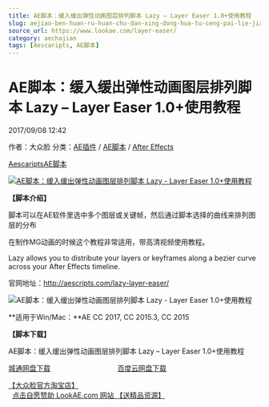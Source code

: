 ```yaml
---
title: AE脚本：缓入缓出弹性动画图层排列脚本 Lazy – Layer Easer 1.0+使用教程
slug: aejiao-ben-huan-ru-huan-chu-dan-xing-dong-hua-tu-ceng-pai-lie-jiao-ben-lazy-layer-easer-1-0-shi-yong-jiao-cheng
source_url: https://www.lookae.com/layer-easer/
category: aechajian
tags: [Aescaripts, AE脚本]
---
```

# AE脚本：缓入缓出弹性动画图层排列脚本 Lazy – Layer Easer 1.0+使用教程

2017/09/08 12:42

作者：大众脸
分类：[AE插件](https://www.lookae.com/after-effects/aechajian/) / [AE脚本](https://www.lookae.com/after-effects/aescripts/) / [After Effects](https://www.lookae.com/after-effects/)

[Aescaripts](https://www.lookae.com/tag/aescaripts/)[AE脚本](https://www.lookae.com/tag/ae%e8%84%9a%e6%9c%ac/)

[![AE脚本：缓入缓出弹性动画图层排列脚本 Lazy - Layer Easer 1.0+使用教程](https://www.lookae.com/wp-content/uploads/2017/09/Lazy-Layer-Easer.jpg "AE脚本：缓入缓出弹性动画图层排列脚本 Lazy - Layer Easer 1.0+使用教程-LookAE.com")](https://www.lookae.com/wp-content/uploads/2017/09/Lazy-Layer-Easer.jpg)

**【脚本介绍】**

脚本可以在AE软件里选中多个图层或关键帧，然后通过脚本选择的曲线来排列图层的分布

在制作MG动画的时候这个教程非常适用，带高清视频使用教程。

Lazy allows you to distribute your layers or keyframes along a bezier curve across your After Effects timeline.

官网地址：http://aescripts.com/lazy-layer-easer/

![AE脚本：缓入缓出弹性动画图层排列脚本 Lazy - Layer Easer 1.0+使用教程](https://img.alicdn.com/imgextra/i3/705956171/TB2fSnucwoQMeJjy0FoXXcShVXa_!!705956171.gif "AE脚本：缓入缓出弹性动画图层排列脚本 Lazy - Layer Easer 1.0+使用教程-LookAE.com")

**适用于Win/Mac：**AE CC 2017, CC 2015.3, CC 2015

**【脚本下载】**

AE脚本：缓入缓出弹性动画图层排列脚本 Lazy – Layer Easer 1.0+使用教程

[城通网盘下载](https://www.pipipan.com/fs/680462-218887121)                                  [百度云网盘下载](https://pan.baidu.com/s/1dFlcUzv)

[【大众脸官方淘宝店】](https://lookae.taobao.com/)                [点击自愿赞助 LookAE.com 网站 【送精品资源】](https://www.lookae.com/sponsor/)

